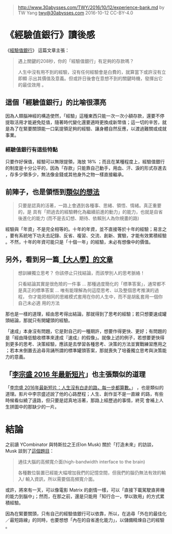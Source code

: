 > http://www.30abysses.com/TWY/2016/10/12/experience-bank.md
> by TW Yang <twy@30abysses.com> 2016-10-12 CC-BY-4.0

# 《經驗值銀行》讀後感

《[經驗值銀行][1]》 這篇文章主張：

> 遇上關鍵的208秒，你的「經驗值銀行」有足夠的存款嗎？
>
> 人生中沒有用不到的經驗，沒有任何經驗會是白費的，就算當下或許沒有立即顯
> 示出其價值及意義。但或許日後會在意想不到的關鍵時機，發揮出它的最佳效用
> 。

[1]: http://www.cw.com.tw/blog/blogTopic.action?id=670&nid=7064

##  這個「經驗值銀行」的比喻很漂亮

因為人類腦神經的構造使然，「經驗」這種東西只能一次一次小額存款，還要不停
提取活用才能避免貶值，隨著時代變化還要適時更換成新幣值；這一切的辛苦，就
是為了在緊要關頭能一口氣提領足夠的經驗、讓身體自然反應，以渡過難關或成就
事業。

### 經驗值銀行有這些特點

只要作好保值，經驗可以無限提領，海放 18%  ；而且在某種程度上，經驗值銀行
的制度是十分公平的，因為「存款」只能靠自己動手，用血、汗、淚的形式存進去
，存多少領多少，無法像金錢或其他身外之物一樣直接繼承。

## 前陣子，也是領悟到[類似的想法][2]

[2]: https://www.facebook.com/tw.yang.30/posts/1718146381769019

> 只要是認真的活著，一路上會遇到各種事、思緒、領悟、情緒。真正重要的，是
> 具有「把過去的經驗轉化為繼續前進的動力」的能力，也就是自省後進化的能力
> (而不是去幻想、期待、依賴別人為你規畫的路)

經驗與「年資」不是完全相等的。十年的年資，並不直接等於十年的經驗；易言之
，要有系統地下功夫去記錄、反省、複習、交流、創新、實驗，才能有效累積經驗
。不然，十年的年資可能只是「十個一年」的經驗，未必有想像中的價值。

## 另外，看到另一篇[【大人學】的文章][3]

> 想訓練獨立思考？ 你該停止只找結論，而該學別人的思考脈絡！
>
> 只看結論其實是很危險的一件事 ... 那種過度簡化的「標準答案」，通常都不
> 是真正的標準答案 ... 唯有能理解為何這麼思考、以及整個思考推演的過程，
> 你才能把相同的思維模式套用在你的人生中，而不是胡亂套用一個你自己未必適
> 用的方法

[3]: https://www.darencademy.com/article/view/id/16442

那也是一樣的道理，經由思考得出結論，那就得到了思考的經驗；若只想要速成罐
頭結論，那就只有開罐頭的經驗。

「速成」本身沒有問題，它是對自己的一種期許，想要作得更快、更好；有問題的
是「經由降低驗收標準來達成『速成』的假像」。就像上述的例子，若想要更快得
到更多的思考、決策經驗，應該是去學習各種思考、決策的方法並實戰練習應用之
；若本末倒置去追尋背誦所謂的標準罐頭答案，那就喪失了培養獨立思考與決策能
力的意義。

##  「[李宗盛 2016 年最新短片][4]」也主張類似的道理

[4]: https://www.youtube.com/watch?v=49HBJXsdeQk

「[李宗盛 2016年最新短片：人生沒有白走的路，每一步都算數。][4]」
，也是類似的道理。影片中李宗盛述說了他的心路歷程；人生、創作並不是一直線
的路，有些時候看似繞了遠路，但只要是認真地活著，那路上經歷過的事情，終究
會補上人生拼圖中的那缺少的一片。

# 結論

之前讀 YCombinator  與特斯拉之王(Elon Musk) 關於「打造未來」的訪談，
Musk  談到了[這個題目][5]：

[5]: https://www.facebook.com/tw.yang.30/posts/1728127034104287

> 通往大腦的高頻寬介面(high-bandwidth interface to the brain)
>
> 各種數位裝置已經能大幅增加我們的記憶空間，但我們的腦仍無法有效的輸入/
> 輸入資訊，所以需要個高頻寬介面。

或許，將來有一天，可以像電影 Matrix 的劇情一樣，可以「直接下載駕駛直昇機
的能力到腦中」；然而，在那之前，還是只能用「知行合一，學以致用」的方式累
積經驗。

因為在緊要關頭，只有自己的經驗值銀行可以依靠，所以，在追尋「外在的最佳化
／最短路線」的同時，也要想想「內在的自省進化能力」，以儲備精煉自己的經驗
。
